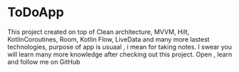 # ToDoApp
This project created on top of Clean architecture, MVVM, Hilt, KotlinCoroutines, Room, Kotlin Flow, LiveData and many more lastest technologies, purpose of app is usuaal , i mean for taking notes. I swear you will learn many more knowledge after checking out this project. Open , learn and follow me on GitHub
